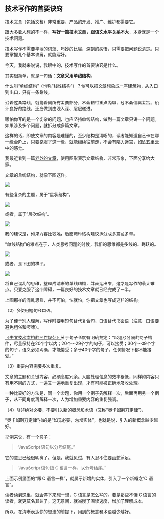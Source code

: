 ## 技术写作的首要诀窍

技术文章（包括文档）非常重要，产品的开发、推广、维护都需要它。

跟大多数人想的不一样，**写好一篇技术文章，跟语文水平关系不大**，本身就是一个技术问题。

技术写作不需要华丽的词藻、巧妙的比喻、深刻的感悟，只需要把问题说清楚。只要掌握几个基本诀窍，就能写好。

今天，我就来说说，我眼中的，技术写作的首要诀窍是什么。

其实很简单，就是一句话：**文章采用单线结构**。

什么叫“单线结构”（也称“线性结构”）？你可以把文章想象成一座建筑物，从入口到出口，只有一条路线。

沿着这条路线，就能看到所有主要部分，不会错过重点内容，也不会偏离主旨。设计良好的路线，还应做到由浅入深、层层递进。

哪怕你写的是一个复杂的问题，也应坚持单线结构，做到一篇文章只讲一个问题。如果涉及多个问题，就拆分成多篇文章。

这样的话，即使文章的内容是难懂的，至少结构是清晰的，读者能知道自己卡在哪一级台阶上，只要克服了这一级，就能继续往前走，不会有陷入迷宫，如坠五里云中的感觉。

我最近看到一篇[老外的文章](https://thisisimportant.net/posts/content-as-a-graph/)，使用图形表示文章结构，非常形象，下面分享给大家。

文章的单线结构，就像下图这样。

![](https://thisisimportant.net/images/2023/12/cg-music-hierarch-pure.png)

有些复杂的主题，属于“星状结构“。

![](https://thisisimportant.net/images/2023/12/cg-write-songs-basic.png)

或者，属于”层次结构”。

![](https://thisisimportant.net/images/2023/12/cg-music-hierarch-graph.png)

我的建议是，如果内容比较难，后面两种结构建议拆分成多篇或多章。

“单线结构”的难点在于，人类思考问题的时候，我们的思维都是多线的、跳跃的。

![](https://thisisimportant.net/images/2023/12/cg-sparse-web.png)

或者，是下图的样子。

![](https://thisisimportant.net/images/2023/12/cg-write-songs-complex.png)

将自己混乱的思维，整理成清晰的单线结构，并表达出来，这才是写作的最大难点。只要克服了这个障碍，一篇良好的技术文章就已经完成了一半。

上图那样的混乱思维，并不可怕，怕就怕，你把文章也写成这样的结构。

（2）多使用短句和口语。

为了便于别人理解，写作时要用短句替代复合句，口语替代书面语（注意，口语要避免粗俗和啰嗦）。

[《中文技术文档的写作规范》](https://github.com/ruanyf/document-style-guide/tree/master?tab=readme-ov-file)关于句子长度有明确规定：“以逗号分隔的句子构件，尽量保持在20个字以内；20个～29个字的句子，可以接受；30个～39个字的句子，语义必须明确，才能接受；多于40个字的句子，任何情况下都不能接受。”

（3）重要内容需要多次重复。

文章的主题和关键内容，必须高度冗余。人脑处理信息的效率很低，同样的内容只有用不同的方式，一遍又一遍地重复出现，才有可能被正确地吸收处理。

一种比较好的方法是，同一个命题，你用一个例子先解释一次，后面再用另一个例子，从不同角度再解释一次，人为增加重要内容的重复强调。

（4）除非绝对必要，不要引入新的概念和术语（又称“奥卡姆剃刀定律”）。

“奥卡姆剃刀定律”指的是“如无必要，勿增实体”，也就是说，引入的新概念越少越好。

举例来说，有一个句子：

> “JavaScript 语句以分号结尾。”

它的意思已经很明确了。但是，我就见过，有人忍不住要画蛇添足。

> “JavaScript 语句跟 C 语言一样，以分号结尾。”

上面示例里面的“跟 C 语言一样”，就属于新增的实体，引入了一个新概念“C 语言”。

读者读到这里，就会停下来想一想，C 语言是怎么写的。要是那些不懂 C 语言的读者，就更莫名其妙了。这无意间，就减慢了阅读速度，增加了理解成本。

所以，在清晰表达你的想法的前提下，用到的概念和术语越少越好。
